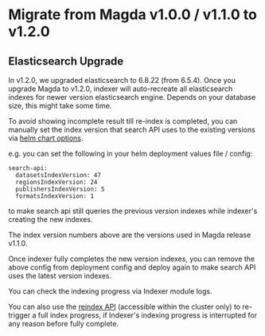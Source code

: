 # Migrate from Magda v1.0.0 / v1.1.0 to v1.2.0

## Elasticsearch Upgrade

In v1.2.0, we upgraded elasticsearch to 6.8.22 (from 6.5.4). Once you upgrade Magda to v1.2.0, indexer will auto-recreate all elasticsearch indexes for newer version elasticsearch engine. Depends on your database size, this might take some time.

To avoid showing incomplete result till re-index is completed, you can manually set the index version that search API uses to the existing versions via [helm chart options](https://github.com/magda-io/magda/blob/944ae887842b98c51698d567435003be2e9dbefd/deploy/helm/internal-charts/search-api/values.yaml#L29).

e.g. you can set the following in your helm deployment values file / config:

```
search-api:
  datasetsIndexVersion: 47
  regionsIndexVersion: 24
  publishersIndexVersion: 5
  formatsIndexVersion: 1
```

to make search api still queries the previous version indexes while indexer's creating the new indexes.

The index version numbers above are the versions used in Magda release v1.1.0.

Once indexer fully completes the new version indexes, you can remove the above config from deployment config and deploy again to make search API uses the latest version indexes.

You can check the indexing progress via Indexer module logs.

You can also use the [reindex API](https://dev.magda.io/api/v0/apidocs/index.html#api-Indexer-PostHttpIndexerV0Reindex) (accessible within the cluster only) to re-trigger a full index progress, if Indexer's indexing progress is interrupted for any reason before fully complete.

